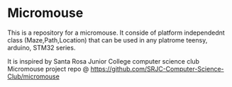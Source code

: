 # Micromouse

This is a repository for a micromouse. It conside of platform independednt class (Maze,Path,Location) that can be used in any platrome teensy, arduino, STM32 series. 

It is inspired by Santa Rosa Junior College computer science club Micromouse project repo @
https://github.com/SRJC-Computer-Science-Club/micromouse


